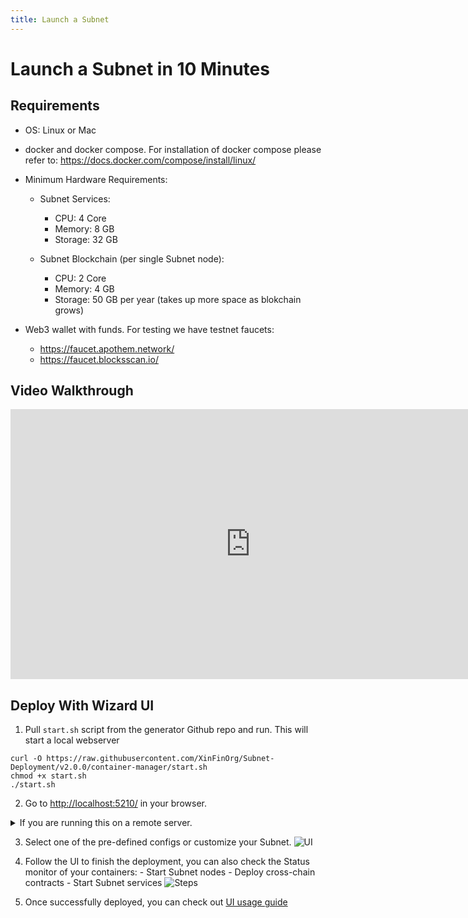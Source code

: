 ```yaml
---
title: Launch a Subnet
---
```


# Launch a Subnet in 10 Minutes

## Requirements
  - OS: Linux or Mac

  - docker and docker compose. For installation of docker compose please refer to: https://docs.docker.com/compose/install/linux/

  - Minimum Hardware Requirements:
    - Subnet Services:
        - CPU: 4 Core
        - Memory: 8 GB
        - Storage: 32 GB

    - Subnet Blockchain (per single Subnet node): 
        - CPU: 2 Core
        - Memory: 4 GB
        - Storage: 50 GB per year (takes up more space as blokchain grows)

  - Web3 wallet with funds. For testing we have testnet faucets:
    - https://faucet.apothem.network/ 
    - https://faucet.blocksscan.io/

## Video Walkthrough
<iframe width="768" height="432" src="https://www.youtube.com/embed/-SXsRbn6hN8" title="Setting Up Your Own XDC-Subnet Tutorial" frameborder="0" allow="accelerometer; autoplay; clipboard-write; encrypted-media; gyroscope; picture-in-picture; web-share" referrerpolicy="strict-origin-when-cross-origin" allowfullscreen></iframe>


## Deploy With Wizard UI

  1. Pull `start.sh` script from the generator Github repo and run. This will start a local webserver
  ```
  curl -O https://raw.githubusercontent.com/XinFinOrg/Subnet-Deployment/v2.0.0/container-manager/start.sh
  chmod +x start.sh
  ./start.sh
  ```
  
  2. Go to [http://localhost:5210/](http://localhost:5210) in your browser.
  <details>
  <summary>If you are running this on a remote server.</summary>
  <p>
    - if this is running on your server, first use ssh tunnel: <code>ssh -N -L localhost:5210:localhost:5210 USERNAME@IP_ADDRESS -i SERVER_KEY_FILE</code>
   <br> 
    - if you are using VSCode Remote Explorer, ssh tunnel will be available by default
  </p>
  </details>

  3. Select one of the pre-defined configs or customize your Subnet.
  ![UI](../img/ui.png)

  4. Follow the UI to finish the deployment, you can also check the Status monitor of your containers:
    - Start Subnet nodes
    - Deploy cross-chain contracts
    - Start Subnet services
  ![Steps](../img/steps.png)

  5. Once successfully deployed, you can check out [UI usage guide](../using_subnet/using_subnet.md)
  
  <!-- 6. (Optional) if you deployed Subswap, check out the usage here: -->

<!-- ## Removing Subnet

### Shutdown Subnet
  Under `generated` directory
  ```
  docker compose --env-file docker-compose.env --profile services down 
  docker compose --env-file docker-compose.env --profile machine1 down
  ```

### Deleting Subnet 

  Remove `xdcchain*`, `bootnodes`, and `stats-service` directories
  Warning: this cannot be undone
  ``` 
  rm -rf xdcchain* bootnodes stats-service
  ``` -->
